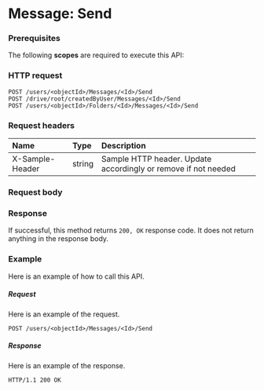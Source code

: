 # Message: Send


### Prerequisites
The following **scopes** are required to execute this API: 
### HTTP request
<!-- { "blockType": "ignored" } -->
```http
POST /users/<objectId>/Messages/<Id>/Send
POST /drive/root/createdByUser/Messages/<Id>/Send
POST /users/<objectId>/Folders/<Id>/Messages/<Id>/Send

```
### Request headers
| Name       | Type | Description|
|:---------------|:--------|:----------|
| X-Sample-Header  | string  | Sample HTTP header. Update accordingly or remove if not needed|

### Request body

### Response
If successful, this method returns `200, OK` response code. It does not return anything in the response body.

### Example
Here is an example of how to call this API.
##### Request
Here is an example of the request.
<!-- {
  "blockType": "request",
  "name": "message_send"
}-->
```http
POST /users/<objectId>/Messages/<Id>/Send
```

##### Response
Here is an example of the response.
<!-- {
  "blockType": "response",
  "truncated": false,
  "@odata.type": "microsoft.graph.none"
} -->
```http
HTTP/1.1 200 OK
```

<!-- uuid: 95c573aa-76b0-4623-a544-23af39579b04
2015-10-19 10:04:34 UTC -->
<!-- {
  "type": "#page.annotation",
  "description": "Message: Send",
  "keywords": "",
  "section": "documentation",
  "tocPath": ""
}-->